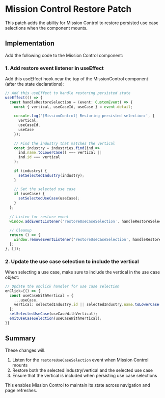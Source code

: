 # Mission Control Restore Patch

This patch adds the ability for Mission Control to restore persisted use case selections when the component mounts.

## Implementation

Add the following code to the Mission Control component:

### 1. Add restore event listener in useEffect

Add this useEffect hook near the top of the MissionControl component (after the state declarations):

```typescript
// Add this useEffect to handle restoring persisted state
useEffect(() => {
  const handleRestoreSelection = (event: CustomEvent) => {
    const { vertical, useCaseId, useCase } = event.detail;
    
    console.log('[MissionControl] Restoring persisted selection:', {
      vertical,
      useCaseId,
      useCase
    });
    
    // Find the industry that matches the vertical
    const industry = industries.find(ind => 
      ind.name.toLowerCase() === vertical || 
      ind.id === vertical
    );
    
    if (industry) {
      setSelectedIndustry(industry);
    }
    
    // Set the selected use case
    if (useCase) {
      setSelectedUseCase(useCase);
    }
  };
  
  // Listen for restore event
  window.addEventListener('restoreUseCaseSelection', handleRestoreSelection as EventListener);
  
  // Cleanup
  return () => {
    window.removeEventListener('restoreUseCaseSelection', handleRestoreSelection as EventListener);
  };
}, []);
```

### 2. Update the use case selection to include the vertical

When selecting a use case, make sure to include the vertical in the use case object:

```typescript
// Update the onClick handler for use case selection
onClick={() => {
  const useCaseWithVertical = {
    ...useCase,
    vertical: selectedIndustry.id || selectedIndustry.name.toLowerCase()
  };
  setSelectedUseCase(useCaseWithVertical);
  emitUseCaseSelection(useCaseWithVertical);
}}
```

## Summary

These changes will:
1. Listen for the `restoreUseCaseSelection` event when Mission Control mounts
2. Restore both the selected industry/vertical and the selected use case
3. Ensure that the vertical is included when persisting use case selections

This enables Mission Control to maintain its state across navigation and page refreshes.